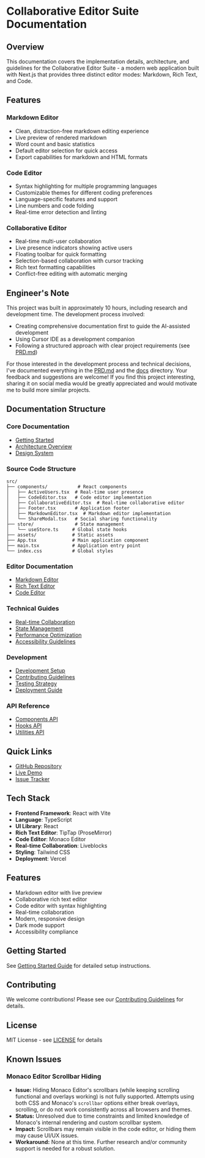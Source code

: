# Collaborative Editor Suite Documentation

## Overview

This documentation covers the implementation details, architecture, and guidelines for the Collaborative Editor Suite - a modern web application built with Next.js that provides three distinct editor modes: Markdown, Rich Text, and Code.

## Features

### Markdown Editor

- Clean, distraction-free markdown editing experience
- Live preview of rendered markdown
- Word count and basic statistics
- Default editor selection for quick access
- Export capabilities for markdown and HTML formats

### Code Editor

- Syntax highlighting for multiple programming languages
- Customizable themes for different coding preferences
- Language-specific features and support
- Line numbers and code folding
- Real-time error detection and linting

### Collaborative Editor

- Real-time multi-user collaboration
- Live presence indicators showing active users
- Floating toolbar for quick formatting
- Selection-based collaboration with cursor tracking
- Rich text formatting capabilities
- Conflict-free editing with automatic merging

## Engineer's Note

This project was built in approximately 10 hours, including research and development time. The development process involved:

- Creating comprehensive documentation first to guide the AI-assisted development
- Using Cursor IDE as a development companion
- Following a structured approach with clear project requirements (see [PRD.md](../PRD.md))

For those interested in the development process and technical decisions, I've documented everything in the [PRD.md](../PRD.md) and the [docs](./) directory. Your feedback and suggestions are welcome! If you find this project interesting, sharing it on social media would be greatly appreciated and would motivate me to build more similar projects.

## Documentation Structure

### Core Documentation

- [Getting Started](./getting-started.md)
- [Architecture Overview](./architecture.md)
- [Design System](./design-system.md)

### Source Code Structure

```
src/
├── components/           # React components
│   ├── ActiveUsers.tsx  # Real-time user presence
│   ├── CodeEditor.tsx   # Code editor implementation
│   ├── CollaborativeEditor.tsx  # Real-time collaborative editor
│   ├── Footer.tsx       # Application footer
│   ├── MarkdownEditor.tsx  # Markdown editor implementation
│   └── ShareModal.tsx   # Social sharing functionality
├── store/               # State management
│   └── useStore.ts     # Global state hooks
├── assets/             # Static assets
├── App.tsx             # Main application component
├── main.tsx            # Application entry point
└── index.css           # Global styles
```

### Editor Documentation

- [Markdown Editor](./editors/markdown-editor.md)
- [Rich Text Editor](./editors/rich-text-editor.md)
- [Code Editor](./editors/code-editor.md)

### Technical Guides

- [Real-time Collaboration](./guides/real-time-collaboration.md)
- [State Management](./guides/state-management.md)
- [Performance Optimization](./guides/performance.md)
- [Accessibility Guidelines](./guides/accessibility.md)

### Development

- [Development Setup](./development/setup.md)
- [Contributing Guidelines](./development/contributing.md)
- [Testing Strategy](./development/testing.md)
- [Deployment Guide](./development/deployment.md)

### API Reference

- [Components API](./api/components.md)
- [Hooks API](./api/hooks.md)
- [Utilities API](./api/utilities.md)

## Quick Links

- [GitHub Repository](https://github.com/yourusername/collaborative-editor)
- [Live Demo](https://your-demo-url.vercel.app)
- [Issue Tracker](https://github.com/yourusername/collaborative-editor/issues)

## Tech Stack

- **Frontend Framework**: React with Vite
- **Language**: TypeScript
- **UI Library**: React
- **Rich Text Editor**: TipTap (ProseMirror)
- **Code Editor**: Monaco Editor
- **Real-time Collaboration**: Liveblocks
- **Styling**: Tailwind CSS
- **Deployment**: Vercel

## Features

- Markdown editor with live preview
- Collaborative rich text editor
- Code editor with syntax highlighting
- Real-time collaboration
- Modern, responsive design
- Dark mode support
- Accessibility compliance

## Getting Started

See [Getting Started Guide](./getting-started.md) for detailed setup instructions.

## Contributing

We welcome contributions! Please see our [Contributing Guidelines](./development/contributing.md) for details.

## License

MIT License - see [LICENSE](../LICENSE) for details

## Known Issues

### Monaco Editor Scrollbar Hiding

- **Issue:** Hiding Monaco Editor's scrollbars (while keeping scrolling functional and overlays working) is not fully supported. Attempts using both CSS and Monaco's `scrollbar` options either break overlays, scrolling, or do not work consistently across all browsers and themes.
- **Status:** Unresolved due to time constraints and limited knowledge of Monaco's internal rendering and custom scrollbar system.
- **Impact:** Scrollbars may remain visible in the code editor, or hiding them may cause UI/UX issues.
- **Workaround:** None at this time. Further research and/or community support is needed for a robust solution.
